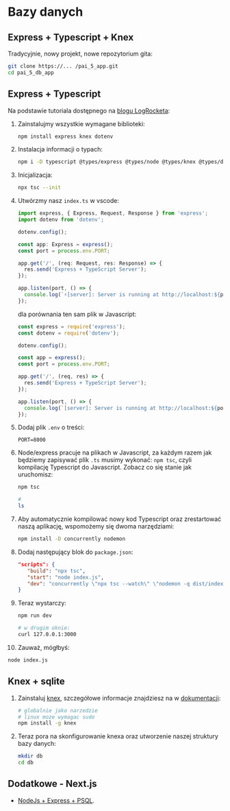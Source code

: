 # Bazy danych

## Express + Typescript + Knex

Tradycyjnie, nowy projekt, nowe repozytorium gita:

```bash
git clone https://... /pai_5_app.git
cd pai_5_db_app
```

## Express + Typescript

Na podstawie tutoriala dostępnego na [blogu LogRocketa](https://blog.logrocket.com/how-to-set-up-node-typescript-express/):

1. Zainstalujmy wszystkie wymagane biblioteki:

   ```bash
   npm install express knex dotenv
   ```

2. Instalacja informacji o typach:

   ```bash
   npm i -D typescript @types/express @types/node @types/knex @types/dotenv
   ```

3. Inicjalizacja:

   ```bash
   npx tsc --init
   ```

4. Utwórzmy nasz `index.ts` w vscode:

   ```typescript
   import express, { Express, Request, Response } from 'express';
   import dotenv from 'dotenv';

   dotenv.config();

   const app: Express = express();
   const port = process.env.PORT;

   app.get('/', (req: Request, res: Response) => {
     res.send('Express + TypeScript Server');
   });

   app.listen(port, () => {
     console.log(`⚡️[server]: Server is running at http://localhost:${port}`);
   });
   ```

   dla porównania ten sam plik w Javascript:

   ```javascript
   const express = require('express');
   const dotenv = require('dotenv');

   dotenv.config();

   const app = express();
   const port = process.env.PORT;

   app.get('/', (req, res) => {
     res.send('Express + TypeScript Server');
   });

   app.listen(port, () => {
     console.log(`[server]: Server is running at http://localhost:${port}`);
   });
   ```

5. Dodaj plik `.env` o treści:

   ```text
   PORT=8000
   ```

6. Node/express pracuje na plikach w Javascript, za każdym razem jak będziemy zapisywać plik `.ts` musimy wykonać: `npm tsc`, czyli kompilację Typescript do Javascript. Zobacz co się stanie jak uruchomisz:

   ```bash
   npm tsc

   #
   ls
   ```

7. Aby automatycznie kompilować nowy kod Typescript oraz zrestartować naszą aplikację, wspomożemy się dwoma narzędziami:

   ```bash
   npm install -D concurrently nodemon
   ```

8. Dodaj następujący blok do `package.json`:

   ```json
   "scripts": {
      "build": "npx tsc",
      "start": "node index.js",
      "dev": "concurrently \"npx tsc --watch\" \"nodemon -q dist/index.js\""
   }
   ```

9. Teraz wystarczy:

   ```bash
   npm run dev
   ```

   ```bash
   # w drugim oknie:
   curl 127.0.0.1:3000
   ```

10. Zauważ, mógłbyś:

   ```bash
   node index.js
   ```

## Knex + sqlite

1. Zainstaluj [knex](https://knexjs.org/), szczegółowe informacje znajdziesz na w [dokumentacji](https://knexjs.org/guide/#node-js):

   ```bash
   # globalnie jako narzedzie
   # linux moze wymagac sudo
   npm install -g knex
   ```

2. Teraz pora na skonfigurowanie knexa oraz utworzenie naszej struktury bazy danych:

   ```bash
   mkdir db
   cd db
   ```

## Dodatkowe - Next.js

- [NodeJs + Express + PSQL](https://blog.logrocket.com/crud-rest-api-node-js-express-postgresql/).
